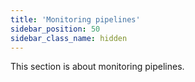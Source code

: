 ```yaml
---
title: 'Monitoring pipelines'
sidebar_position: 50
sidebar_class_name: hidden
---
```


This section is about monitoring pipelines.
